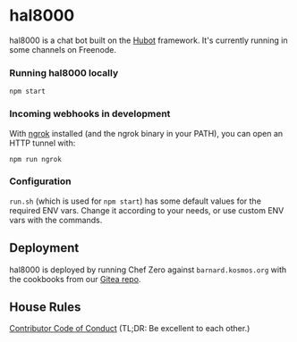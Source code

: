 # hal8000

hal8000 is a chat bot built on the [Hubot](https://hubot.github.com/)
framework. It's currently running in some channels on Freenode.

### Running hal8000 locally

    npm start

### Incoming webhooks in development

With [ngrok](https://ngrok.com) installed (and the ngrok binary in your PATH),
you can open an HTTP tunnel with:

    npm run ngrok

### Configuration

`run.sh` (which is used for `npm start`) has some default values for the
required ENV vars. Change it according to your needs, or use custom ENV vars
with the commands.

## Deployment

hal8000 is deployed by running Chef Zero against `barnard.kosmos.org` with the
cookbooks from our [Gitea repo](https://gitea.kosmos.org/kosmos/chef).

## House Rules

[Contributor Code of Conduct](http://contributor-covenant.org/version/1/2/0/) (TL;DR: Be excellent to each other.)
